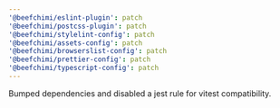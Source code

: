 ```yaml
---
'@beefchimi/eslint-plugin': patch
'@beefchimi/postcss-plugin': patch
'@beefchimi/stylelint-config': patch
'@beefchimi/assets-config': patch
'@beefchimi/browserslist-config': patch
'@beefchimi/prettier-config': patch
'@beefchimi/typescript-config': patch
---
```


Bumped dependencies and disabled a jest rule for vitest compatibility.

